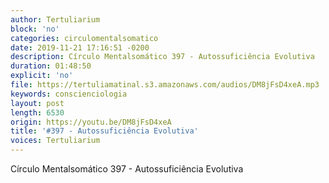 ```yaml
---
author: Tertuliarium
block: 'no'
categories: circulomentalsomatico
date: 2019-11-21 17:16:51 -0200
description: Círculo Mentalsomático 397 - Autossuficiência Evolutiva
duration: 01:48:50
explicit: 'no'
file: https://tertuliamatinal.s3.amazonaws.com/audios/DM8jFsD4xeA.mp3
keywords: conscienciologia
layout: post
length: 6530
origin: https://youtu.be/DM8jFsD4xeA
title: '#397 - Autossuficiência Evolutiva'
voices: Tertuliarium
---
```

Círculo Mentalsomático 397 - Autossuficiência Evolutiva